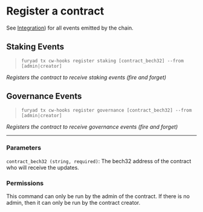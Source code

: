# Register a contract

See [Integration](./06_integration.md)) for all events emitted by the chain.

## Staking Events

> `furyad tx cw-hooks register staking [contract_bech32] --from [admin|creator]`

*Registers the contract to receive staking events (fire and forget)*

## Governance Events

> `furyad tx cw-hooks register governance [contract_bech32] --from [admin|creator]`

*Registers the contract to receive governance events (fire and forget)*

---

### Parameters

`contract_bech32 (string, required)`: The bech32 address of the contract who will receive the updates.

### Permissions

This command can only be run by the admin of the contract. If there is no admin, then it can only be run by the contract creator.
